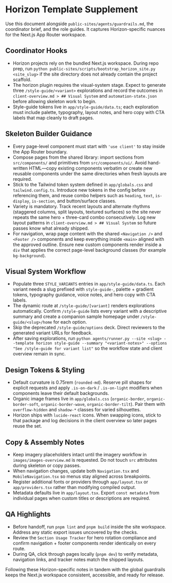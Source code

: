 # Horizon Template Supplement

Use this document alongside `public-sites/agents/guardrails.md`, the coordinator brief, and the role guides. It captures Horizon-specific nuances for the Next.js App Router workspace.

## Coordinator Hooks
- Horizon projects rely on the bundled Next.js workspace. During repo prep, run `python public-sites/scripts/bootstrap_horizon_site.py <site_slug>` if the site directory does not already contain the project scaffold.
- The horizon plugin requires the visual-system stage. Expect to generate three `/style-guide/<variant>` explorations and record the outcomes in `client-overview.md > ## Visual System` and `automation-state.json` before allowing skeleton work to begin.
- Style-guide tokens live in `app/style-guide/data.ts`; each exploration must include palette, typography, layout notes, and hero copy with CTA labels that map cleanly to draft pages.

## Skeleton Builder Guidance
- Every page-level component must start with `'use client'` to stay inside the App Router boundary.
- Compose pages from the shared library: import sections from `src/components/` and primitives from `src/components/ui/`. Avoid hand-written HTML—copy existing components verbatim or create new reusable components under the same directories when fresh layouts are required.
- Stick to the Tailwind token system defined in `app/globals.css` and `tailwind.config.ts`. Introduce new tokens in the config before referencing them, and reuse combo helpers such as `heading`, `text`, `is-display`, `is-section`, and button/surface classes.
- Variety is mandatory. Track recent layouts and alternate rhythms (staggered columns, split layouts, textured surfaces) so the site never repeats the same hero + three-card combo consecutively. Log new layout patterns in `client-overview.md > ## Visual System` so future passes know what already shipped.
- For navigation, wrap page content with the shared `<Navigation />` and `<Footer />` components and keep everything inside `<main>` aligned with the approved outline. Ensure new custom components render inside a `div` that applies the correct page-level background classes (for example `bg-background`).

## Visual System Workflow
- Populate three `STYLE_VARIANTS` entries in `app/style-guide/data.ts`. Each variant needs a slug prefixed with `style-guide-`, palette + gradient tokens, typography guidance, voice notes, and hero copy with CTA labels.
- The dynamic route at `/style-guide/[variant]` renders explorations automatically. Confirm `/style-guide` lists every variant with a descriptive summary and create a companion sample homepage under `/style-guide/<slug>/home` for each option.
- Skip the deprecated `/style-guide/options` deck. Direct reviewers to the generated variant URLs for feedback.
- After saving explorations, run `python agents/runner.py --site <slug> --template horizon style-guide --summary "<variant-notes>" --options "See /style-guide for variant list"` so the workflow state and client overview remain in sync.

## Design Tokens & Styling
- Default curvature is 0.75rem (`rounded-md`). Reserve pill shapes for explicit requests and apply `.is-on-dark` / `.is-on-light` modifiers when components leave their default backgrounds.
- Organic image frames live in `app/globals.css` (`organic-border`, `organic-border-soft`, `organic-border-wave`, `organic-border-tilt`). Pair them with `overflow-hidden` and `shadow-*` classes for varied silhouettes.
- Horizon ships with `lucide-react` icons. When swapping icons, stick to that package and log decisions in the client overview so later pages reuse the set.

## Copy & Assembly Notes
- Keep imagery placeholders intact until the imagery workflow in `images/images-overview.md` is requested. Do not touch `src` attributes during skeleton or copy passes.
- When navigation changes, update both `Navigation.tsx` and `MobileNavigation.tsx` so menus stay aligned across breakpoints.
- Register additional fonts or providers through `app/layout.tsx` or `app/providers.tsx` rather than modifying compiled output.
- Metadata defaults live in `app/layout.tsx`. Export `const metadata` from individual pages when custom titles or descriptions are required.

## QA Highlights
- Before handoff, run `pnpm lint` and `pnpm build` inside the site workspace. Address any static export issues uncovered by the checks.
- Review the `Section Usage Tracker` for hero rotation compliance and confirm navigation + footer components render identically on every route.
- During QA, click through pages locally (`pnpm dev`) to verify metadata, navigation links, and tracker notes match the shipped layouts.

Following these Horizon-specific notes in tandem with the global guardrails keeps the Next.js workspace consistent, accessible, and ready for release.
